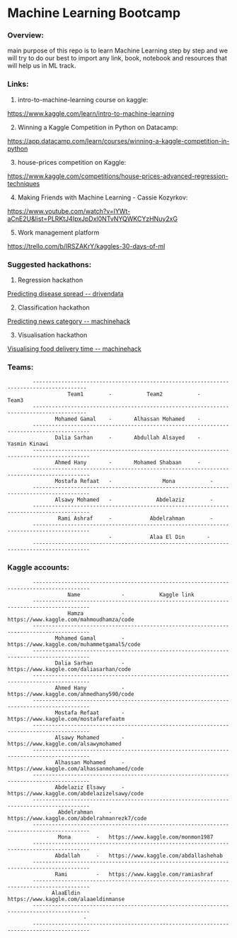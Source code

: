 # Machine Learning Bootcamp


### Overview:

main purpose of this repo is to learn Machine Learning step by step and we will try to do our best to import any link, book, notebook and resources that will help us in ML track.



### Links:


1. intro-to-machine-learning course on kaggle:

https://www.kaggle.com/learn/intro-to-machine-learning


2. Winning a Kaggle Competition in Python on Datacamp:


https://app.datacamp.com/learn/courses/winning-a-kaggle-competition-in-python


3. house-prices competition on Kaggle:

https://www.kaggle.com/competitions/house-prices-advanced-regression-techniques


4. Making Friends with Machine Learning - Cassie Kozyrkov:

https://www.youtube.com/watch?v=lYWt-aCnE2U&list=PLRKtJ4IpxJpDxl0NTvNYQWKCYzHNuy2xG

5. Work management platform

https://trello.com/b/IRSZAKrY/kaggles-30-days-of-ml


### Suggested hackathons:

1. Regression hackathon

[Predicting disease spread -- drivendata](https://www.drivendata.org/competitions/44/dengai-predicting-disease-spread/page/82/)

2. Classification hackathon

[Predicting news category -- machinehack](https://machinehack.com/hackathons/predict_the_news_category_hackathon/overview)

3. Visualisation hackathon

[Visualising food delivery time -- machinehack](https://machinehack.com/hackathons/visualization/visualization_challenge_1_analyze_and_visualize_the_food_delivery_time_for_different_cuisines/overview)


### Teams:


			---------------------------------------------------------------------------------------
				       Team1        - 		    Team2           -	        Team3          
			---------------------------------------------------------------------------------------
				   Mohamed Gamal    - 		Alhassan Mohamed    - 	          	
			----------------------------------------------------------------------------------------
				   Dalia Sarhan     - 		Abdullah Alsayed    - 	     Yasmin Kinawi   	
			----------------------------------------------------------------------------------------
				   Ahmed Hany       - 		Mohamed Shabaan     -	  	   	      	
			----------------------------------------------------------------------------------------
				   Mostafa Refaat   -         	     Mona           - 	 	   	     	
			----------------------------------------------------------------------------------------
				   Alsawy Mohamed   -         	   Abdelaziz        -		     	     	
			----------------------------------------------------------------------------------------
				    Rami Ashraf     -         	 Abdelrahman        -		      	 	
			----------------------------------------------------------------------------------------
				                    -            Alaa El Din       -		      	 	
			----------------------------------------------------------------------------------------





### Kaggle accounts:



			----------------------------------------------------------------------------------------
				       Name             - 		    Kaggle link           		 
			----------------------------------------------------------------------------------------
				       Hamza            - 	https://www.kaggle.com/mahmoudhamza/code	
			----------------------------------------------------------------------------------------
				   Mohamed Gamal        - 	https://www.kaggle.com/muhammetgamal5/code	
			----------------------------------------------------------------------------------------
				   Dalia Sarhan         - 	https://www.kaggle.com/daliasarhan/code	 	
			----------------------------------------------------------------------------------------
				   Ahmed Hany           - 	https://www.kaggle.com/ahmedhany590/code  	
			----------------------------------------------------------------------------------------
				   Mostafa Refaat       -       https://www.kaggle.com/mostafarefaatm	        
			----------------------------------------------------------------------------------------
				   Alsawy Mohamed       -       https://www.kaggle.com/alsawymohamed	   	
			----------------------------------------------------------------------------------------
				   Alhassan Mohamed     - 	https://www.kaggle.com/alhassanmohamed/code     
			----------------------------------------------------------------------------------------
				   Abdelaziz Elsawy     - 	https://www.kaggle.com/abdelazizelsawy/code 	
			----------------------------------------------------------------------------------------
				    Abdelrahman		-	https://www.kaggle.com/abdelrahmanrezk7/code	
			----------------------------------------------------------------------------------------
				    Mona		-	https://www.kaggle.com/monmon1987		
			----------------------------------------------------------------------------------------
				   Abdallah		-	https://www.kaggle.com/abdallashehab		
			----------------------------------------------------------------------------------------
				   Rami			-	https://www.kaggle.com/ramiashraf		
			----------------------------------------------------------------------------------------
				  AlaaEldin     	-	https://www.kaggle.com/alaaeldinmanse						
			----------------------------------------------------------------------------------------
							-							
			----------------------------------------------------------------------------------------
